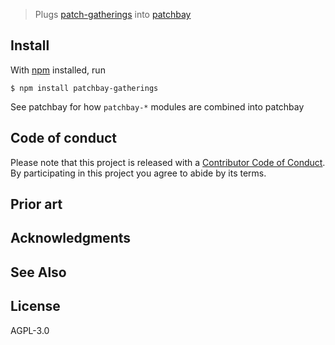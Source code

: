 > Plugs [patch-gatherings]() into [patchbay]() 

## Install

With [npm](https://npmjs.org/) installed, run

```
$ npm install patchbay-gatherings
```

See patchbay for how `patchbay-*` modules are combined into patchbay

## Code of conduct
Please note that this project is released with a [Contributor Code of Conduct](code-of-conduct.md). By participating in this project you agree to abide by its terms.  

## Prior art

## Acknowledgments


## See Also


## License

AGPL-3.0
